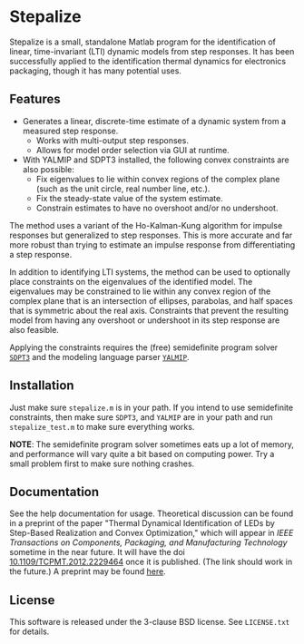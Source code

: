 Stepalize
=========

Stepalize is a small, standalone Matlab program for the identification of
linear, time-invariant (LTI) dynamic models from step responses. It has been
successfully applied to the identification thermal dynamics for electronics
packaging, though it has many potential uses.


Features
--------
- Generates a linear, discrete-time estimate of a dynamic system from a
  measured step response.
    - Works with multi-output step responses.
    - Allows for model order selection via GUI at runtime.
- With YALMIP and SDPT3 installed, the following convex constraints are also
  possible:
    - Fix eigenvalues to lie within convex regions of the complex plane
          (such as the unit circle, real number line, etc.).
    - Fix the steady-state value of the system estimate.
    - Constrain estimates to have no overshoot and/or no undershoot.

The method uses a variant of the Ho-Kalman-Kung algorithm for impulse
responses but generalized to step responses. This is more accurate and far
more robust than trying to estimate an impulse response from differentiating
a step response.

In addition to identifying LTI systems, the method can be used to optionally
place constraints on the eigenvalues of the identified model. The
eigenvalues may be constrained to lie within any convex region of the
complex plane that is an intersection of ellipses, parabolas, and half
spaces that is symmetric about the real axis. Constraints that prevent the
resulting model from having any overshoot or undershoot in its step response
are also feasible.

Applying the constraints requires the (free) semidefinite program solver
[`SDPT3`](http://www.math.nus.edu.sg/~mattohkc/sdpt3.html) and the modeling
language parser [`YALMIP`](http://users.isy.liu.se/johanl/yalmip/).


Installation
------------
Just make sure `stepalize.m` is in your path. If you intend to use
semidefinite constraints, then make sure `SDPT3`, and `YALMIP` are in your
path and run `stepalize_test.m` to make sure everything works.

**NOTE**: The semidefinite program solver sometimes eats up a lot of memory,
and performance will vary quite a bit based on computing power. Try a small
problem first to make sure nothing crashes.


Documentation
-------------
See the help documentation for usage. Theoretical discussion can be found in
a preprint of the paper "Thermal Dynamical Identification of LEDs by
Step-Based Realization and Convex Optimization," which will appear in *IEEE
Transactions on Components, Packaging, and Manufacturing Technology*
sometime in the near future. It will have the doi
[10.1109/TCPMT.2012.2229464](http://dx.doi.org/10.1109/TCPMT.2012.2229464)
once it is published. (The link should work in the future.) A preprint may
be found
[here](https://sites.google.com/site/dnmiller/2012_Miller_IEEE_TCPMT.pdf).


License
-------
This software is released under the 3-clause BSD license. See `LICENSE.txt`
for details.

